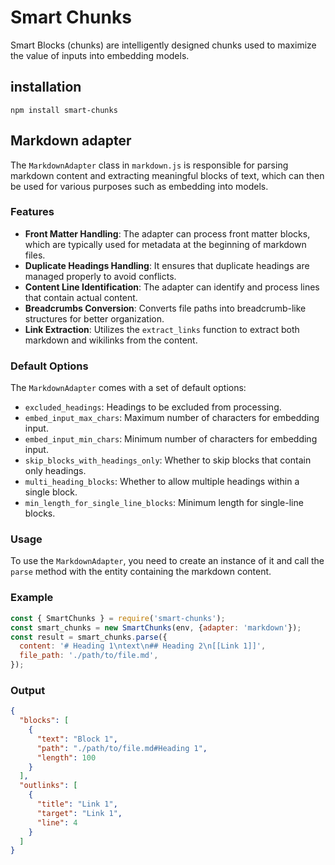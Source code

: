 # Smart Chunks
Smart Blocks (chunks) are intelligently designed chunks used to maximize the value of inputs into embedding models.

## installation
```
npm install smart-chunks
```


## Markdown adapter
The `MarkdownAdapter` class in `markdown.js` is responsible for parsing markdown content and extracting meaningful blocks of text, which can then be used for various purposes such as embedding into models.

### Features
- **Front Matter Handling**: The adapter can process front matter blocks, which are typically used for metadata at the beginning of markdown files.
- **Duplicate Headings Handling**: It ensures that duplicate headings are managed properly to avoid conflicts.
- **Content Line Identification**: The adapter can identify and process lines that contain actual content.
- **Breadcrumbs Conversion**: Converts file paths into breadcrumb-like structures for better organization.
- **Link Extraction**: Utilizes the `extract_links` function to extract both markdown and wikilinks from the content.

### Default Options
The `MarkdownAdapter` comes with a set of default options:
- `excluded_headings`: Headings to be excluded from processing.
- `embed_input_max_chars`: Maximum number of characters for embedding input.
- `embed_input_min_chars`: Minimum number of characters for embedding input.
- `skip_blocks_with_headings_only`: Whether to skip blocks that contain only headings.
- `multi_heading_blocks`: Whether to allow multiple headings within a single block.
- `min_length_for_single_line_blocks`: Minimum length for single-line blocks.

### Usage
To use the `MarkdownAdapter`, you need to create an instance of it and call the `parse` method with the entity containing the markdown content.

### Example
```js
const { SmartChunks } = require('smart-chunks');
const smart_chunks = new SmartChunks(env, {adapter: 'markdown'});
const result = smart_chunks.parse({
  content: '# Heading 1\ntext\n## Heading 2\n[[Link 1]]',
  file_path: './path/to/file.md',
});
```

### Output
```json
{
  "blocks": [
    {
      "text": "Block 1",
      "path": "./path/to/file.md#Heading 1",
      "length": 100
    }
  ],
  "outlinks": [
    {
      "title": "Link 1",
      "target": "Link 1",
      "line": 4
    }
  ]
}
```